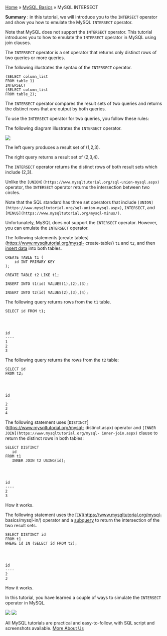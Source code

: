 

[Home](https://www.mysqltutorial.org/) » [MySQL
Basics](https://www.mysqltutorial.org/mysql-basics/) » MySQL INTERSECT



 **Summary** : in this tutorial, we will introduce you to the `INTERSECT`
operator and show you how to emulate the MySQL `INTERSECT` operator.



Note that MySQL does not support the `INTERSECT` operator. This tutorial
introduces you to how to emulate the `INTERSECT` operator in MySQL using join
clauses.



The `INTERSECT` operator is a set operator that returns only distinct rows of
two queries or more queries.



The following illustrates the syntax of the `INTERSECT` operator.


    
    
    (SELECT column_list 
    FROM table_1)
    INTERSECT
    (SELECT column_list
    FROM table_2);



The `INTERSECT` operator compares the result sets of two queries and returns
the distinct rows that are output by both queries.



To use the `INTERSECT` operator for two queries, you follow these rules:



The following diagram illustrates the `INTERSECT` operator.

![](https://www.mysqltutorial.org/wp-content/uploads/2014/05/MySQL-INTERSECT.png)


The left query produces a result set of (1,2,3).



The right query returns a result set of (2,3,4).



The `INTERSECT` operator returns the distinct rows of both result sets which
include (2,3).



Unlike the `[UNION](https://www.mysqltutorial.org/sql-union-mysql.aspx)`
operator, the `INTERSECT` operator returns the intersection between two
circles.



Note that the SQL standard has three set operators that include
`[UNION](https://www.mysqltutorial.org/sql-union-mysql.aspx)`, `INTERSECT`,
and `[MINUS](https://www.mysqltutorial.org/mysql-minus/)`.



Unfortunately, MySQL does not support the `INTERSECT` operator. However, you
can emulate the `INTERSECT` operator.



The following statements [create tables](https://www.mysqltutorial.org/mysql-
create-table/) `t1` and `t2`, and then [insert
data](https://www.mysqltutorial.org/mysql-insert-statement.aspx) into both
tables.


    
    
    CREATE TABLE t1 (
        id INT PRIMARY KEY
    );
    
    CREATE TABLE t2 LIKE t1;
    
    INSERT INTO t1(id) VALUES(1),(2),(3);
    
    INSERT INTO t2(id) VALUES(2),(3),(4);



The following query returns rows from the `t1` table.


    
    
    SELECT id FROM t1;


    
    
    id
    ----
    1
    2
    3



The following query returns the rows from the `t2` table:


    
    
    SELECT id
    FROM t2;


    
    
    id
    ---
    2
    3
    4



The following statement uses [`DISTINCT`](https://www.mysqltutorial.org/mysql-
distinct.aspx) operator and `[INNER JOIN](https://www.mysqltutorial.org/mysql-
inner-join.aspx)` clause to return the distinct rows in both tables:


    
    
    SELECT DISTINCT 
       id 
    FROM t1
       INNER JOIN t2 USING(id);


    
    
    id
    ----
    2
    3



How it works.



The following statement uses the [`IN`](https://www.mysqltutorial.org/mysql-
basics/mysql-in/) operator and a
[subquery](https://www.mysqltutorial.org/mysql-subquery/) to return the
intersection of the two result sets.


    
    
    SELECT DISTINCT id
    FROM t1
    WHERE id IN (SELECT id FROM t2);


    
    
    id
    ----
    2
    3



How it works.



In this tutorial, you have learned a couple of ways to simulate the
`INTERSECT` operator in MySQL.

![](https://www.mysqltutorial.org/wp-content/themes/evolution/img/left.svg)
![](https://www.mysqltutorial.org/wp-content/themes/evolution/img/right.svg)


All MySQL tutorials are practical and easy-to-follow, with SQL script and
screenshots available. [More About Us](/about-us/)


